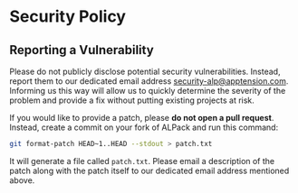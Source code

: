# Security Policy

## Reporting a Vulnerability

Please do not publicly disclose potential security vulnerabilities. Instead, report them to our dedicated email address
[security-alp@apptension.com](mailto:security-alp@apptension.com). Informing us this way will allow us to quickly
determine the severity of the problem and provide a fix without putting existing projects at risk.

If you would like to provide a patch, please **do not open a pull request**. Instead, create a commit on your fork of
ALPack and run this command:

```bash
git format-patch HEAD~1..HEAD --stdout > patch.txt
```

It will generate a file called `patch.txt`. Please email a description of the patch along with the patch itself to our
dedicated email address mentioned above.
